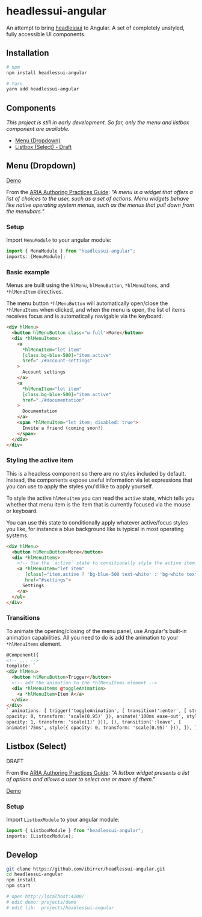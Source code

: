 # headlessui-angular

An attempt to bring [headlessui](https://headlessui.dev) to Angular. A set of completely unstyled, fully accessible UI components.

## Installation

```sh
# npm
npm install headlessui-angular

# Yarn
yarn add headlessui-angular
```

## Components

_This project is still in early development. So far, only the menu and 
listbox component are available._

- [Menu (Dropdown)](#menu-dropdown)
- [Listbox (Select) - Draft](#listbox-select)

## Menu (Dropdown)

[Demo](https://ibirrer.github.io/headlessui-angular/#menu)

From the [ARIA Authoring Practices Guide](https://www.w3.org/WAI/ARIA/apg/patterns/menu/): _"A menu is a widget that offers a list of choices to the user, such as a set of actions.
Menu widgets behave like native operating system menus, such as the menus
that pull down from the menubars."_

### Setup

Import `MenuModule` to your angular module:

```ts
import { MenuModule } from "headlessui-angular";
imports: [MenuModule];
```

### Basic example

Menus are built using the `hlMenu`, `hlMenuButton`, `*hlMenuItems`, and `*hlMenuItem` directives.

The menu button `*hlMenuButton` will automatically open/close the `*hlMenuItems` when clicked, and when the menu is open, the list of items receives focus and is automatically navigable via the keyboard.

```html
<div hlMenu>
  <button hlMenuButton class="w-full">More</button>
  <div *hlMenuItems>
    <a
      *hlMenuItem="let item"
      [class.bg-blue-500]="item.active"
      href="./#account-settings"
    >
      Account settings
    </a>
    <a
      *hlMenuItem="let item"
      [class.bg-blue-500]="item.active"
      href="./#documentation"
    >
      Documentation
    </a>
    <span *hlMenuItem="let item; disabled: true">
      Invite a friend (coming soon!)
    </span>
  </div>
</div>
```

### Styling the active item

This is a headless component so there are no styles included by default. Instead, the components expose useful information via let expressions that you can use to apply the styles you'd like to apply yourself.

To style the active `hlMenuItem` you can read the `active` state, which tells you whether that menu item is the item that is currently focused via the mouse or keyboard.

You can use this state to conditionally apply whatever active/focus styles you like, for instance a blue background like is typical in most operating systems.

```html
<div hlMenu>
  <button hlMenuButton>More</button>
  <div *hlMenuItems>
    <!-- Use the `active` state to conditionally style the active item. -->
    <a *hlMenuItem="let item"
       [class]="item.active ? 'bg-blue-500 text-white' : 'bg-white text-black'"
       href="#settings">
      Settings
    </a>
  </ul>
</div>
```

### Transitions

To animate the opening/closing of the menu panel, use Angular's built-in animation capabilities. All you need to do is add the animation to your `*hlMenuItems` element.

```html
@Component({
<!-- ... -->
template: `
<div hlMenu>
  <button hlMenuButton>Trigger</button>
  <!-- add the animation to the *hlMenuItems element -->
  <div *hlMenuItems @toggleAnimation>
    <a *hlMenuItem>Item A</a>
  </div>
</div>
` animations: [ trigger('toggleAnimation', [ transition(':enter', [ style({
opacity: 0, transform: 'scale(0.95)' }), animate('100ms ease-out', style({
opacity: 1, transform: 'scale(1)' })), ]), transition(':leave', [
animate('75ms', style({ opacity: 0, transform: 'scale(0.95)' })), ]), ]), ] })
```

## Listbox (Select)
DRAFT

From the [ARIA Authoring Practices Guide](https://www.w3.org/WAI/ARIA/apg/patterns/listbox/): _"A listbox widget presents a list of options and allows a user to select 
one or more of them."_



[Demo](https://ibirrer.github.io/headlessui-angular/#listbox)

### Setup

Import `ListboxModule` to your angular module:

```ts
import { ListboxModule } from "headlessui-angular";
imports: [ListboxModule];
```

## Develop

```sh
git clone https://github.com/ibirrer/headlessui-angular.git
cd headlessui-angular
npm install
npm start

# open http://localhost:4200/
# edit demo: projects/demo
# edit lib:  projects/headlessui-angular
```
